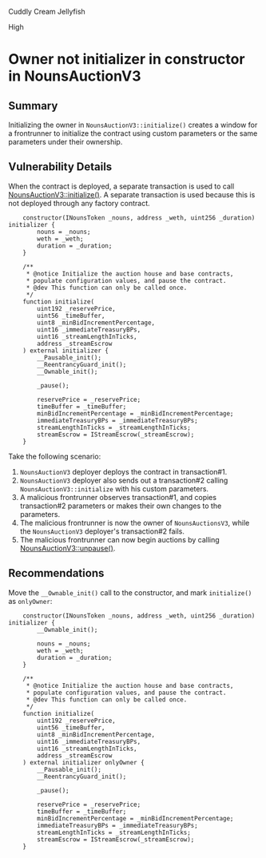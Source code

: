 Cuddly Cream Jellyfish

High

# Owner not initializer in constructor in NounsAuctionV3

## Summary
Initializing the owner in `NounsAuctionV3::initialize()` creates a window for a frontrunner to initialize the contract using custom parameters or the same parameters under their ownership.

## Vulnerability Details
When the contract is deployed, a separate transaction is used to call [NounsAuctionV3::initialize()](https://github.com/sherlock-audit/2024-11-nounsdao/blob/8b6fb94f103134e751cf016e5c3f4185be89bb49/nouns-monorepo/packages/nouns-contracts/contracts/NounsAuctionHouseV3.sol#L93-L113). A separate transaction is used because this is not deployed through any factory contract.

```solidity
    constructor(INounsToken _nouns, address _weth, uint256 _duration) initializer {
        nouns = _nouns;
        weth = _weth;
        duration = _duration;
    }

    /**
     * @notice Initialize the auction house and base contracts,
     * populate configuration values, and pause the contract.
     * @dev This function can only be called once.
     */
    function initialize(
        uint192 _reservePrice,
        uint56 _timeBuffer,
        uint8 _minBidIncrementPercentage,
        uint16 _immediateTreasuryBPs,
        uint16 _streamLengthInTicks,
        address _streamEscrow
    ) external initializer {
        __Pausable_init();
        __ReentrancyGuard_init();
        __Ownable_init();

        _pause();

        reservePrice = _reservePrice;
        timeBuffer = _timeBuffer;
        minBidIncrementPercentage = _minBidIncrementPercentage;
        immediateTreasuryBPs = _immediateTreasuryBPs;
        streamLengthInTicks = _streamLengthInTicks;
        streamEscrow = IStreamEscrow(_streamEscrow);
    }
```

Take the following scenario:

1. `NounsAuctionV3` deployer deploys the contract in transaction#1.
2. `NounsAuctionV3` deployer also sends out a transaction#2 calling `NounsAuctionV3::initialize` with his custom parameters.
3. A malicious frontrunner observes transaction#1, and copies transaction#2 parameters or makes their own changes to the parameters.
4. The malicious frontrunner is now the owner of `NounsAuctionsV3`, while the `NounsAuctionV3` deployer's transaction#2 fails.
5. The malicious frontrunner can now begin auctions by calling [NounsAuctionV3::unpause()](https://github.com/sherlock-audit/2024-11-nounsdao/blob/8b6fb94f103134e751cf016e5c3f4185be89bb49/nouns-monorepo/packages/nouns-contracts/contracts/NounsAuctionHouseV3.sol#L215-221).

## Recommendations
Move the `__Ownable_init()` call to the constructor, and mark `initialize()` as `onlyOwner`:

```solidity
    constructor(INounsToken _nouns, address _weth, uint256 _duration) initializer {
        __Ownable_init();

        nouns = _nouns;
        weth = _weth;
        duration = _duration;
    }

    /**
     * @notice Initialize the auction house and base contracts,
     * populate configuration values, and pause the contract.
     * @dev This function can only be called once.
     */
    function initialize(
        uint192 _reservePrice,
        uint56 _timeBuffer,
        uint8 _minBidIncrementPercentage,
        uint16 _immediateTreasuryBPs,
        uint16 _streamLengthInTicks,
        address _streamEscrow
    ) external initializer onlyOwner {
        __Pausable_init();
        __ReentrancyGuard_init();

        _pause();

        reservePrice = _reservePrice;
        timeBuffer = _timeBuffer;
        minBidIncrementPercentage = _minBidIncrementPercentage;
        immediateTreasuryBPs = _immediateTreasuryBPs;
        streamLengthInTicks = _streamLengthInTicks;
        streamEscrow = IStreamEscrow(_streamEscrow);
    }
```